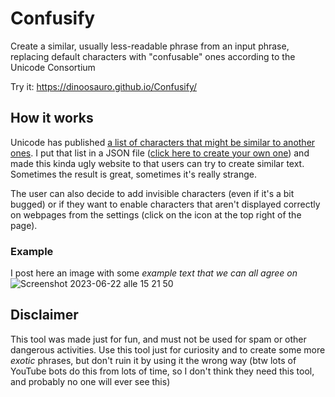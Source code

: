# Confusify
Create a similar, usually less-readable phrase from an input phrase, replacing default characters with "confusable" ones according to the Unicode Consortium

Try it: https://dinoosauro.github.io/Confusify/
## How it works
Unicode has published [a list of characters that might be similar to another ones](http://www.unicode.org/Public/security/latest/confusables.txt). I put that list in a JSON file ([click here to create your own one](https://dinoosauro.github.io/Confusify/createList.html)) and made this kinda ugly website to that users can try to create similar text. Sometimes the result is great, sometimes it's really strange.

The user can also decide to add invisible characters (even if it's a bit bugged) or if they want to enable characters that aren't displayed correctly on webpages from the settings (click on the icon at the top right of the page).

### Example
I post here an image with some _example text that we can all agree on_
![Screenshot 2023-06-22 alle 15 21 50](https://github.com/Dinoosauro/Confusify/assets/80783030/37b01e5a-e92e-4caf-b6f5-c515b591a872)

## Disclaimer
This tool was made just for fun, and must not be used for spam or other dangerous activities. Use this tool just for curiosity and to create some more _exotic_ phrases, but don't ruin it by using it the wrong way (btw lots of YouTube bots do this from lots of time, so I don't think they need this tool, and probably no one will ever see this)
